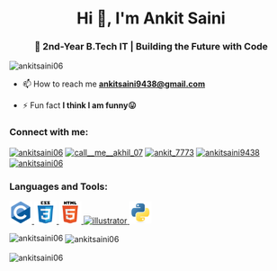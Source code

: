 <h1 align="center">Hi 👋, I'm Ankit Saini</h1>
<h3 align="center">🚀 2nd-Year B.Tech IT | Building the Future with Code</h3>

<p align="left"> <img src="https://komarev.com/ghpvc/?username=ankitsaini06&label=Profile%20views&color=0e75b6&style=flat" alt="ankitsaini06" /> </p>

- 📫 How to reach me **ankitsaini9438@gmail.com**

- ⚡ Fun fact **I think I am funny😛**

<h3 align="left">Connect with me:</h3>
<p align="left">
<a href="https://linkedin.com/in/ankitsaini06" target="blank"><img align="center" src="https://raw.githubusercontent.com/rahuldkjain/github-profile-readme-generator/master/src/images/icons/Social/linked-in-alt.svg" alt="ankitsaini06" height="30" width="40" /></a>
<a href="https://instagram.com/call__me__akhil_07" target="blank"><img align="center" src="https://raw.githubusercontent.com/rahuldkjain/github-profile-readme-generator/master/src/images/icons/Social/instagram.svg" alt="call__me__akhil_07" height="30" width="40" /></a>
<a href="https://www.codechef.com/users/ankit_7773" target="blank"><img align="center" src="https://cdn.jsdelivr.net/npm/simple-icons@3.1.0/icons/codechef.svg" alt="ankit_7773" height="30" width="40" /></a>
<a href="https://www.hackerrank.com/ankitsaini9438" target="blank"><img align="center" src="https://raw.githubusercontent.com/rahuldkjain/github-profile-readme-generator/master/src/images/icons/Social/hackerrank.svg" alt="ankitsaini9438" height="30" width="40" /></a>
<a href="https://auth.geeksforgeeks.org/user/ankitsaini06" target="blank"><img align="center" src="https://raw.githubusercontent.com/rahuldkjain/github-profile-readme-generator/master/src/images/icons/Social/geeks-for-geeks.svg" alt="ankitsaini06" height="30" width="40" /></a>
</p>

<h3 align="left">Languages and Tools:</h3>
<p align="left"> <a href="https://www.cprogramming.com/" target="_blank" rel="noreferrer"> <img src="https://raw.githubusercontent.com/devicons/devicon/master/icons/c/c-original.svg" alt="c" width="40" height="40"/> </a> <a href="https://www.w3schools.com/css/" target="_blank" rel="noreferrer"> <img src="https://raw.githubusercontent.com/devicons/devicon/master/icons/css3/css3-original-wordmark.svg" alt="css3" width="40" height="40"/> </a> <a href="https://www.w3.org/html/" target="_blank" rel="noreferrer"> <img src="https://raw.githubusercontent.com/devicons/devicon/master/icons/html5/html5-original-wordmark.svg" alt="html5" width="40" height="40"/> </a> <a href="https://www.adobe.com/in/products/illustrator.html" target="_blank" rel="noreferrer"> <img src="https://www.vectorlogo.zone/logos/adobe_illustrator/adobe_illustrator-icon.svg" alt="illustrator" width="40" height="40"/> </a> <a href="https://www.python.org" target="_blank" rel="noreferrer"> <img src="https://raw.githubusercontent.com/devicons/devicon/master/icons/python/python-original.svg" alt="python" width="40" height="40"/> </a> </p>

<p><img align="left" src="https://github-readme-stats.vercel.app/api/top-langs?username=ankitsaini06&show_icons=true&locale=en&layout=compact" alt="ankitsaini06" /></p>

<p>&nbsp;<img align="center" src="https://github-readme-stats.vercel.app/api?username=ankitsaini06&show_icons=true&locale=en" alt="ankitsaini06" /></p>

<p><img align="center" src="https://github-readme-streak-stats.herokuapp.com/?user=ankitsaini06&" alt="ankitsaini06" /></p>

